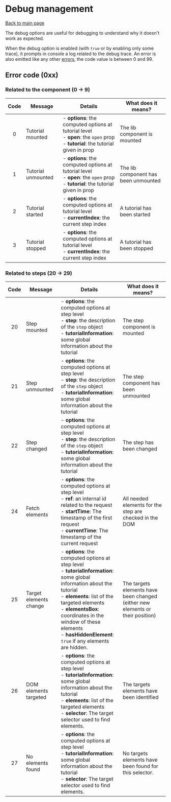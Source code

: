 # Debug management

[Back to main page](./main.md)

The debug options are useful for debugging to understand why it doesn't work
as expected.

When the debug option is enabled (with `true` or by enabling only some trace),
it prompts in console a log related to the debug trace.
An error is also emitted like any other [errors](./errors.md), the code value
is between 0 and 99.

## Error code (0xx)

### Related to the component (0 → 9)

| Code | Message | Details | What does it means? |
|:----:|---------|---------|---------------------|
|0 | Tutorial mounted | - **options**: the computed options at tutorial level<br> - **open**: the `open` prop<br> - **tutorial**: the tutorial given in prop | The lib component is mounted |
|1 | Tutorial unmounted | - **options**: the computed options at tutorial level<br> - **open**: the `open` prop<br> - **tutorial**: the tutorial given in prop | The lib component has been unmounted |
|2 | Tutorial started | - **options**: the computed options at tutorial level<br> - **currentIndex**: the current step index | A tutorial has been started |
|3 | Tutorial stopped | - **options**: the computed options at tutorial level<br> - **currentIndex**: the current step index | A tutorial has been stopped |

### Related to steps (20 → 29)

| Code | Message | Details | What does it means? |
|:----:|---------|---------|---------------------|
|20 | Step mounted | - **options**: the computed options at step level<br> - **step**: the description of the `step` object<br> - **tutorialInformation**: some global information about the tutorial | The step component is mounted |
|21 | Step unmounted | - **options**: the computed options at step level<br> - **step**: the description of the `step` object<br> - **tutorialInformation**: some global information about the tutorial | The step component has been unmounted |
|22 | Step changed | - **options**: the computed options at step level<br> - **step**: the description of the `step` object<br> - **tutorialInformation**: some global information about the tutorial | The step has been changed |
|24 | Fetch elements | - **options**: the computed options at step level<br> - **ref**: an internal id related to the request<br> - **startTime**: The timestamp of the first request<br> - **currentTime**: The timestamp of the current request | All needed elements for the step are checked in the DOM |
|25 | Target elements change | - **options**: the computed options at step level<br> - **tutorialInformation**: some global information about the tutorial<br> - **elements**: list of the targeted elements<br> - **elementsBox**: coordinates in the window of these elements<br> - **hasHiddenElement**: `true` if any elements are hidden. | The targets elements have been changed (either new elements or their position) |
|26 | DOM elements targeted | - **options**: the computed options at step level<br> - **tutorialInformation**: some global information about the tutorial<br> - **elements**: list of the targeted elements<br> - **selector**: The target selector used to find elements. | The targets elements have been identified |
|27 | No elements found | - **options**: the computed options at step level<br> - **tutorialInformation**: some global information about the tutorial<br> - **selector**: The target selector used to find elements. | No targets elements have been found for this selector. |
